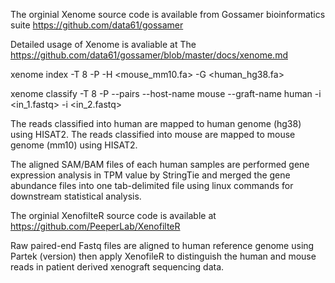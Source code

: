 
The orginial Xenome source code is available from Gossamer bioinformatics suite 
https://github.com/data61/gossamer

Detailed usage of Xenome is avaliable at
The https://github.com/data61/gossamer/blob/master/docs/xenome.md


xenome index -T 8 -P <index> -H <mouse_mm10.fa> -G <human_hg38.fa>

xenome classify -T 8 -P <index> --pairs --host-name mouse --graft-name human -i <in_1.fastq> -i <in_2.fastq>

The reads classified into human are mapped to human genome (hg38) using HISAT2.
The reads classified into mouse are mapped to mouse genome (mm10) using HISAT2.

The aligned SAM/BAM files of each human samples are performed gene expression analysis in TPM value by StringTie and merged the gene abundance files into one tab-delimited file using linux commands for downstream statistical analysis.

The orginial XenofilteR source code is available at
https://github.com/PeeperLab/XenofilteR

Raw paired-end Fastq files are aligned to human reference genome using Partek (version) then apply XenofileR to distinguish the human and mouse reads in patient derived xenograft sequencing data.

